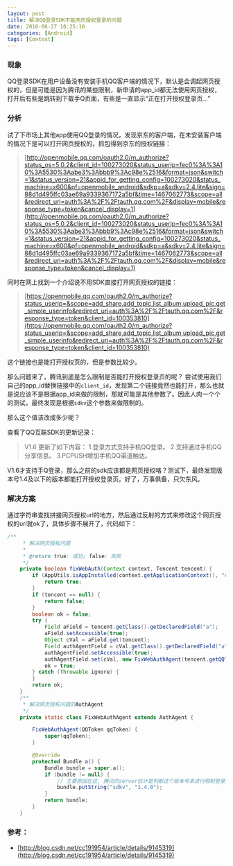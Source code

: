 ```yaml
---
layout: post
title: 解决QQ登录SDK不能网页授权登录的问题
date: 2016-06-27 10:25:10
categories: [Android]
tags: [Context]
---
```

### 现象
QQ登录SDK在用户设备没有安装手机QQ客户端的情况下，默认是会调起网页授权的，但是可能是因为腾讯的某些限制，新申请的app_id都无法使用网页授权，打开后有些是跳转到下载手Q页面，有些是一直显示“正在打开授权登录页...”
<!--more-->

### 分析
试了下市场上其他app使用QQ登录的情况，发现京东的客户端，在未安装客户端的情况下是可以打开网页授权的，抓包得到京东的授权链接：  

>[http://openmobile.qq.com/oauth2.0/m_authorize?status_os=5.0.2&client_id=100273020&status_userip=fec0%3A%3A10%3A5530%3Aabe3%3Abbb9%3Ac98e%2516&format=json&switch=1&status_version=21&appid_for_getting_config=100273020&status_machine=x600&pf=openmobile_android&sdkp=a&sdkv=2.4.lite&sign=88d1d495ffc03ae69a9339367172a5bf&time=1467062773&scope=all&redirect_uri=auth%3A%2F%2Ftauth.qq.com%2F&display=mobile&response_type=token&cancel_display=1](http://openmobile.qq.com/oauth2.0/m_authorize?status_os=5.0.2&client_id=100273020&status_userip=fec0%3A%3A10%3A5530%3Aabe3%3Abbb9%3Ac98e%2516&format=json&switch=1&status_version=21&appid_for_getting_config=100273020&status_machine=x600&pf=openmobile_android&sdkp=a&sdkv=2.4.lite&sign=88d1d495ffc03ae69a9339367172a5bf&time=1467062773&scope=all&redirect_uri=auth%3A%2F%2Ftauth.qq.com%2F&display=mobile&response_type=token&cancel_display=1)

同时在网上找到一个介绍说不用SDK直接打开网页授权的链接：  

>[https://openmobile.qq.com/oauth2.0/m_authorize?status_userip=&scope=add_share,add_topic,list_album,upload_pic,get_simple_userinfo&redirect_uri=auth%3A%2F%2Ftauth.qq.com%2F&response_type=token&client_id=100353810](https://openmobile.qq.com/oauth2.0/m_authorize?status_userip=&scope=add_share,add_topic,list_album,upload_pic,get_simple_userinfo&redirect_uri=auth%3A%2F%2Ftauth.qq.com%2F&response_type=token&client_id=100353810)

这个链接也是能打开授权页的，但是参数比较少。

那么问题来了，腾讯到底是怎么限制是否能打开授权登录页的呢？
尝试使用我们自己的app_id替换链接中的`client_id`，发现第二个链接竟然也能打开，那么也就是说应该不是根据app_id来做的限制，那就可能是其他参数了。因此人肉一个个的测试，最终发现是根据`sdkv`这个参数来做限制的。

那么这个值该改成多少呢？

查看了QQ互联SDK的更新记录：

>V1.6  更新了如下内容：
      1.登录方式支持手机QQ登录。
      2.支持通过手机QQ分享信息。
      3.PCPUSH增加手机QQ渠道触达。

V1.6才支持手Q登录，那么之前的sdk应该都是网页授权咯？测试下，最终发现版本号1.4及以下的版本都能打开授权登录页。好了，万事俱备，只欠东风。

### 解决方案
通过字符串查找拼接网页授权url的地方，然后通过反射的方式来修改这个网页授权的url就ok了，具体步骤不展开了，代码如下：

```java
/**
     * 解决网页授权问题
     *
     * @return true: 成功; false: 失败
     */
    private boolean fixWebAuth(Context context, Tencent tencent) {
        if (AppUtils.isAppInstalled(context.getApplicationContext(), "com.tencent.mobileqq")) {
            return true;
        }
        if (tencent == null) {
            return false;
        }
        boolean ok = false;
        try {
            Field aField = tencent.getClass().getDeclaredField("a");
            aField.setAccessible(true);
            Object cVal = aField.get(tencent);
            Field authAgentField = cVal.getClass().getDeclaredField("a");
            authAgentField.setAccessible(true);
            authAgentField.set(cVal, new FixWebAuthAgent(tencent.getQQToken()));
            ok = true;
        } catch (Throwable ignore) {
        }
        return ok;
    }
    /**
     * 解决网页授权问题的AuthAgent
     */
    private static class FixWebAuthAgent extends AuthAgent {

        FixWebAuthAgent(QQToken qqToken) {
            super(qqToken);
        }

        @Override
        protected Bundle a() {
            Bundle bundle = super.a();
            if (bundle != null) {
                // 主要原因在这, 腾讯的server估计是判断这个版本号来进行限制登录的, 从1.5版本后不能打开网页授权了
                bundle.putString("sdkv", "1.4.0");
            }
            return bundle;
        }
    }
```

### 参考：
- [http://blog.csdn.net/cc191954/article/details/9145319](http://blog.csdn.net/cc191954/article/details/9145319)
